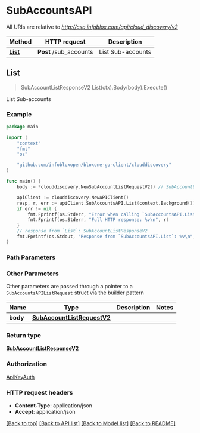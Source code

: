 # SubAccountsAPI

All URIs are relative to *http://csp.infoblox.com/api/cloud_discovery/v2*

Method | HTTP request | Description
------------- | ------------- | -------------
[**List**](SubAccountsAPI.md#List) | **Post** /sub_accounts | List Sub-accounts



## List

> SubAccountListResponseV2 List(ctx).Body(body).Execute()

List Sub-accounts



### Example

```go
package main

import (
	"context"
	"fmt"
	"os"

	"github.com/infobloxopen/bloxone-go-client/clouddiscovery"
)

func main() {
	body := *clouddiscovery.NewSubAccountListRequestV2() // SubAccountListRequestV2 | 

	apiClient := clouddiscovery.NewAPIClient()
	resp, r, err := apiClient.SubAccountsAPI.List(context.Background()).Body(body).Execute()
	if err != nil {
		fmt.Fprintf(os.Stderr, "Error when calling `SubAccountsAPI.List``: %v\n", err)
		fmt.Fprintf(os.Stderr, "Full HTTP response: %v\n", r)
	}
	// response from `List`: SubAccountListResponseV2
	fmt.Fprintf(os.Stdout, "Response from `SubAccountsAPI.List`: %v\n", resp)
}
```

### Path Parameters



### Other Parameters

Other parameters are passed through a pointer to a `SubAccountsAPIListRequest` struct via the builder pattern


Name | Type | Description  | Notes
------------- | ------------- | ------------- | -------------
**body** | [**SubAccountListRequestV2**](SubAccountListRequestV2.md) |  | 

### Return type

[**SubAccountListResponseV2**](SubAccountListResponseV2.md)

### Authorization

[ApiKeyAuth](../README.md#ApiKeyAuth)

### HTTP request headers

- **Content-Type**: application/json
- **Accept**: application/json

[[Back to top]](#) [[Back to API list]](../README.md#documentation-for-api-endpoints)
[[Back to Model list]](../README.md#documentation-for-models)
[[Back to README]](../README.md)

